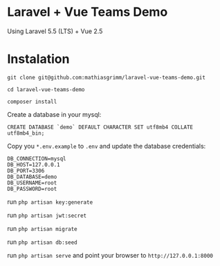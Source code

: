 # Laravel + Vue Teams Demo

Using Laravel 5.5 (LTS) + Vue 2.5

# Instalation

```git clone git@github.com:mathiasgrimm/laravel-vue-teams-demo.git```

```cd laravel-vue-teams-demo```

```composer install```

Create a database in your mysql:

```CREATE DATABASE `demo` DEFAULT CHARACTER SET utf8mb4 COLLATE utf8mb4_bin;```

Copy you ```*.env.example``` to ```.env``` and update the database credentials:

```
DB_CONNECTION=mysql
DB_HOST=127.0.0.1
DB_PORT=3306
DB_DATABASE=demo
DB_USERNAME=root
DB_PASSWORD=root
```

run ```php artisan key:generate```

run ```php artisan jwt:secret```

run ```php artisan migrate```

run ```php artisan db:seed```

run ```php artisan serve``` and point your browser to ```http://127.0.0.1:8000```

